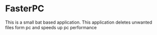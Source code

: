 # FasterPC
This is a small bat based application. This application deletes unwanted files form pc and speeds up pc performance 
